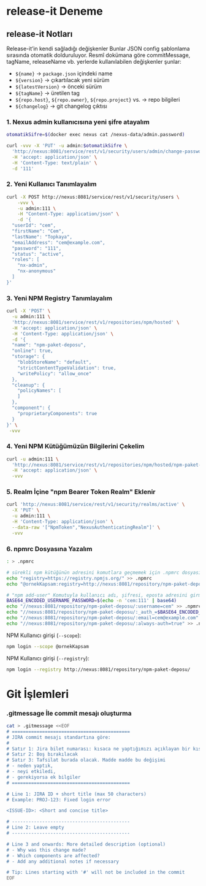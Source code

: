# release-it Deneme

## release-it Notları

Release-it’in kendi sağladığı değişkenler
Bunlar JSON config şablonlama sırasında otomatik dolduruluyor.
Resmî dokümana göre commitMessage, tagName, releaseName vb. yerlerde kullanılabilen değişkenler şunlar:

- `${name}` → `package.json` içindeki name
- `${version}` → çıkartılacak yeni sürüm
- `${latestVersion}` → önceki sürüm
- `${tagName}` → üretilen tag
- `${repo.host}`, `${repo.owner}`, `${repo.project}` vs. → repo bilgileri
- `${changelog}` → git changelog çıktısı


### 1. Nexus admin kullanıcısına yeni şifre atayalım

```sh
otomatikSifre=$(docker exec nexus cat /nexus-data/admin.password)

curl -vvv -X 'PUT' -u admin:$otomatikSifre \
  'http://nexus:8081/service/rest/v1/security/users/admin/change-password' \
  -H 'accept: application/json' \
  -H 'Content-Type: text/plain' \
  -d '111'
```


### 2. Yeni Kullanıcı Tanımlayalım

```sh
curl -X POST http://nexus:8081/service/rest/v1/security/users \
    -vvv \
    -u admin:111 \
    -H "Content-Type: application/json" \
    -d '{
  "userId": "cem",
  "firstName": "Cem",
  "lastName": "Topkaya",
  "emailAddress": "cem@example.com",
  "password": "111",
  "status": "active",
  "roles": [
    "nx-admin",
    "nx-anonymous"
  ]
}'
```

### 3. Yeni NPM Registry Tanımlayalım

```sh
curl -X 'POST' \
  -u admin:111 \
  'http://nexus:8081/service/rest/v1/repositories/npm/hosted' \
  -H 'accept: application/json' \
  -H 'Content-Type: application/json' \
  -d '{
  "name": "npm-paket-deposu",
  "online": true,
  "storage": {
    "blobStoreName": "default",
    "strictContentTypeValidation": true,
    "writePolicy": "allow_once"
  },
  "cleanup": {
    "policyNames": [
    ]
  },
  "component": {
    "proprietaryComponents": true
  }
}' \
 -vvv
```

### 4. Yeni NPM Kütüğümüzün Bilgilerini Çekelim

```sh
curl -u admin:111 \
  'http://nexus:8081/service/rest/v1/repositories/npm/hosted/npm-paket-deposu' \
  -H 'accept: application/json' \
  -vvv
```

### 5. Realm İçine "npm Bearer Token Realm" Eklenir

```sh
curl 'http://nexus:8081/service/rest/v1/security/realms/active' \
  -X 'PUT' \
  -u admin:111 \
  -H 'Content-Type: application/json' \
  --data-raw '["NpmToken","NexusAuthenticatingRealm"]' \
  -vvv
```

### 6. npmrc Dosyasına Yazalım

```sh
: > .npmrc

# sürekli npm kütüğünün adresini komutlara geçmemek için .npmrc dosyasına yazalım:
echo "registry=https://registry.npmjs.org/" >> .npmrc
echo "@ornekKapsam:registry=http://nexus:8081/repository/npm-paket-deposu/" >> .npmrc

# "npm add-user" Komutuyla kullanıcı adı, şifresi, eposta adresini girmemek için .npmrc'ye yazalım:
BASE64_ENCODED_USERNAME_PASSWORD=$(echo -n 'cem:111' | base64)
echo "//nexus:8081/repository/npm-paket-deposu/:username=cem" >> .npmrc
echo "//nexus:8081/repository/npm-paket-deposu/:_auth_=$BASE64_ENCODED_USERNAME_PASSWORD" >> .npmrc
echo "//nexus:8081/repository/npm-paket-deposu/:email=cem@example.com" >> .npmrc
echo "//nexus:8081/repository/npm-paket-deposu/:always-auth=true" >> .npmrc
```

NPM Kullanıcı girişi (`--scope`):
```sh
npm login --scope @ornekKapsam
```

NPM Kullanıcı girişi (`--registry`):
```sh
npm login --registry http://nexus:8081/repository/npm-paket-deposu/
```

# Git İşlemleri

### .gitmessage İle commit mesajı oluşturma

```sh
cat > .gitmessage <<EOF
# ===========================================
# JIRA commit mesajı standartına göre:
# 
# Satır 1: Jira bilet numarası: kısaca ne yaptığımızı açıklayan bir kısaca açıklama.
# Satır 2: Boş bırakılacak
# Satır 3: Tafsilat burada olacak. Madde madde bu değişimi
# - neden yaptık, 
# - neyi etkiledi,
# - gerekiyorsa ek bilgiler
# ===========================================

# Line 1: JIRA ID + short title (max 50 characters)
# Example: PROJ-123: Fixed login error

<ISSUE-ID>: <Short and concise title>

# -------------------------------------------
# Line 2: Leave empty
# -------------------------------------------

# Line 3 and onwards: More detailed description (optional)
# - Why was this change made?
# - Which components are affected?
# - Add any additional notes if necessary

# Tip: Lines starting with '#' will not be included in the commit
EOF
```